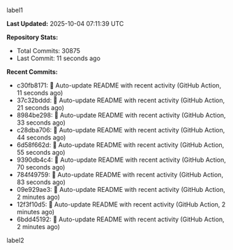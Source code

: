 
label1 
<!-- ACTIVITY_START -->
**Last Updated:** 2025-10-04 07:11:39 UTC

**Repository Stats:**
- Total Commits: 30875
- Last Commit: 11 seconds ago

**Recent Commits:**
- c30fb8171: 🤖 Auto-update README with recent activity (GitHub Action, 11 seconds ago)
- 37c32bddd: 🤖 Auto-update README with recent activity (GitHub Action, 21 seconds ago)
- 8984be298: 🤖 Auto-update README with recent activity (GitHub Action, 33 seconds ago)
- c28dba706: 🤖 Auto-update README with recent activity (GitHub Action, 44 seconds ago)
- 6d58f662d: 🤖 Auto-update README with recent activity (GitHub Action, 55 seconds ago)
- 9390db4c4: 🤖 Auto-update README with recent activity (GitHub Action, 70 seconds ago)
- 784f49759: 🤖 Auto-update README with recent activity (GitHub Action, 83 seconds ago)
- 09e929ae3: 🤖 Auto-update README with recent activity (GitHub Action, 2 minutes ago)
- 12f3f10d5: 🤖 Auto-update README with recent activity (GitHub Action, 2 minutes ago)
- 6bdd45192: 🤖 Auto-update README with recent activity (GitHub Action, 2 minutes ago)
<!-- ACTIVITY_END -->

label2
